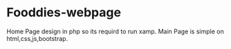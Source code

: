 # Fooddies-webpage
Home Page design in php so its requird to run xamp.
Main Page is simple on html,css,js,bootstrap.
